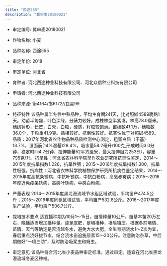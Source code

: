 ```yaml
---
title: "西途555"
description: "冀审麦20180021"
---
```

* 审定编号:  冀审麦20180021

*  作物名称:  小麦

*  品种名称:  西途555

*  审定年份:  2018

*  审定单位:  河北省

* 育种者:  河北西途种业科技有限公司、河北众信种业科技有限公司

*  申请者:  河北西途种业科技有限公司

*  品种来源:  衡4164/邯6172//良星99

*  特征特性
该品种属半冬性中熟品种，平均生育期241天，比对照邯4589晚熟1天。幼苗半匍匐，叶色深绿，分蘖力较好。成株株型半紧凑，株高78.0厘米。穗纺锤形，长芒，白壳，白粒，硬质，籽粒较饱满。亩穗数41.1万，穗粒数36.0个，千粒重41.9克。熟相较好。抗倒性较好。抗寒性优于对照邯4589。品质：2017年河北省农作物品种品质检测中心测定，粗蛋白质（干基）13.7%，湿面筋(14%湿基)28.4%，吸水量58.2毫升/100克,形成时间3.0分钟，稳定时间4.7分钟，拉伸能量52平方厘米，最大拉伸阻力253EU，容重795克/升。抗旱性：河北省农林科学院旱作农业研究所抗旱性鉴定，2014～2015年度抗旱指数1.226，抗旱性强；2015～2016年度抗旱指数1.300，抗旱性极强。抗病性：河北省农林科学院植物保护研究所抗病性鉴定结果，2014～2015年度高抗条锈病，中抗叶锈病，中抗白粉病，高感赤霉病；2015～2016年度近免疫条锈病，高感叶锈病，中感白粉病。

*  产量表现
2014～2015年度黑龙港流域节水组区域试验，平均亩产474.5公斤；2015～2016年度同组区域试验，平均亩产532.8公斤。2016～2017年度生产试验，平均亩产506.7公斤。

*  栽培技术要点
适宜播种期为10月1～15日，亩播种量10公斤，亩基本苗20万左右，晚播适当增加播种量。施足底肥，足墒播种，播后镇压。根据冬前墒情、苗情、天气等确定是否浇越冬水，避免大水大肥，全生育期浇水1～2次为宜，春后重点浇好拔节水，结合浇水亩追施尿素15～20公斤。注意防治杂草，中后期做好“一喷三防”，及时防治吸浆虫和蚜虫。

*  审定意见
该品种符合河北省小麦品种审定标准，通过审定。适宜在河北省黑龙港流域冬麦区种植。
